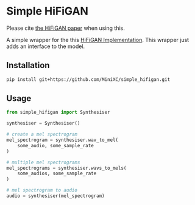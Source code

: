 # Simple HiFiGAN

Please cite [the HiFiGAN paper](https://arxiv.org/abs/2010.05646) when using this.

A simple wrapper for the this [HiFiGAN Implementation](
    https://github.com/ming024/FastSpeech2/blob/master/hifigan
). This wrapper just adds an interface to the model.

## Installation

```bash
pip install git+https://github.com/MiniXC/simple_hifigan.git
```

## Usage

```python
from simple_hifigan import Synthesiser

synthesiser = Synthesiser()

# create a mel spectrogram
mel_spectrogram = synthesiser.wav_to_mel(
    some_audio, some_sample_rate
)

# multiple mel spectrograms
mel_spectrograms = synthesiser.wavs_to_mels(
    some_audios, some_sample_rate
)

# mel spectrogram to audio
audio = synthesiser(mel_spectrogram)

